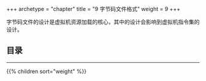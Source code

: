 +++
archetype = "chapter"
title = "9 字节码文件格式"
weight = 9
+++

字节码文件的设计是虚拟机资源加载的核心，其中的设计会影响到虚拟机指令集的设计。

## 目录
---
{{% children sort="weight" %}}